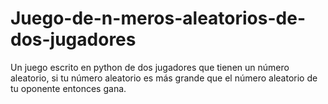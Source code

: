 # Juego-de-n-meros-aleatorios-de-dos-jugadores
Un juego escrito en python de dos jugadores que tienen un número aleatorio, si tu número aleatorio es más grande que el número aleatorio de tu oponente entonces gana.
